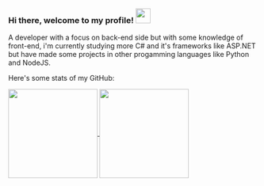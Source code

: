 ### Hi there, welcome to my profile! <img src="https://raw.githubusercontent.com/MartinHeinz/MartinHeinz/master/wave.gif" width="30px">

A developer with a focus on back-end side but with some knowledge of front-end, i'm currently studying more C# and it's frameworks like ASP.NET but have made some projects in other progamming languages like Python and NodeJS.

Here's some stats of my GitHub:

<a href="https://github.com/anuraghazra/github-readme-stats">
  <img height="180em" align="center" src="https://github-readme-stats-git-master-michael-maia.vercel.app/api?username=michael-maia&show_icons=true&include_all_commits=true&count_private=true&theme=dark" />
</a>
<a href="https://github.com/anuraghazra/convoychat">
  <img height="180em" align="center" src="https://github-readme-stats-git-master-michael-maia.vercel.app/api/top-langs/?username=michael-maia&layout=compact&theme=dark"/>
</a>
